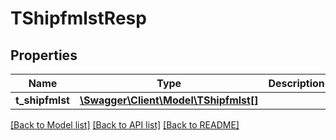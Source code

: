 # TShipfmlstResp

## Properties
Name | Type | Description | Notes
------------ | ------------- | ------------- | -------------
**t_shipfmlst** | [**\Swagger\Client\Model\TShipfmlst[]**](TShipfmlst.md) |  | [optional] 

[[Back to Model list]](../README.md#documentation-for-models) [[Back to API list]](../README.md#documentation-for-api-endpoints) [[Back to README]](../README.md)


